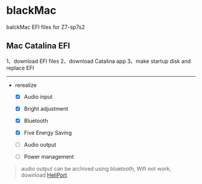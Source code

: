 # blackMac
balckMac EFI files for Z7-sp7s2


## Mac Catalina EFI

1、download EFI files
2、download Catalina app
3、make startup disk and replace EFI

---
- rerealize 
  - [x] Audio input
  - [x] Bright adjustment
  - [x] Bluetooth 
  - [x] Five Energy Saving
  - [ ] Audio output
  - [ ] Power management 


> audio output can be archived using bluetooth,  Wifi not work, download [HeliPort](https://github.com/OpenIntelWireless/HeliPort)
